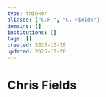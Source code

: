 ```yaml
---
type: thinker
aliases: ["C.F.", "C. Fields"]
domains: []
institutions: []
tags: []
created: 2025-10-20
updated: 2025-10-20
---
```


# Chris Fields


